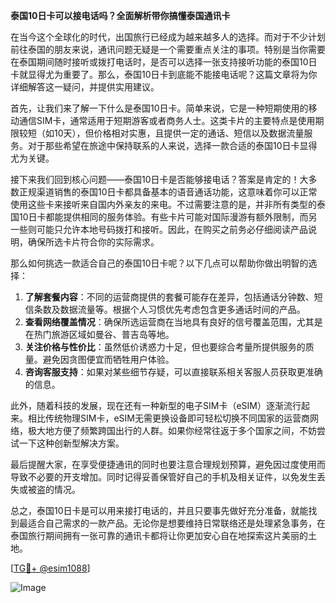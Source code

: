 **泰国10日卡可以接电话吗？全面解析带你搞懂泰国通讯卡**

在当今这个全球化的时代，出国旅行已经成为越来越多人的选择。而对于不少计划前往泰国的朋友来说，通讯问题无疑是一个需要重点关注的事项。特别是当你需要在泰国期间随时接听或拨打电话时，是否可以选择一张支持接听功能的泰国10日卡就显得尤为重要了。那么，泰国10日卡到底能不能接电话呢？这篇文章将为你详细解答这一疑问，并提供实用建议。

首先，让我们来了解一下什么是泰国10日卡。简单来说，它是一种短期使用的移动通信SIM卡，通常适用于短期游客或者商务人士。这类卡片的主要特点是使用期限较短（如10天），但价格相对实惠，且提供一定的通话、短信以及数据流量服务。对于那些希望在旅途中保持联系的人来说，选择一款合适的泰国10日卡显得尤为关键。

接下来我们回到核心问题——泰国10日卡是否能够接电话？答案是肯定的！大多数正规渠道销售的泰国10日卡都具备基本的语音通话功能，这意味着你可以正常使用这些卡来接听来自国内外亲友的来电。不过需要注意的是，并非所有类型的泰国10日卡都能提供相同的服务体验。有些卡片可能对国际漫游有额外限制，而另一些则可能只允许本地号码拨打和接听。因此，在购买之前务必仔细阅读产品说明，确保所选卡片符合你的实际需求。

那么如何挑选一款适合自己的泰国10日卡呢？以下几点可以帮助你做出明智的选择：

1. **了解套餐内容**：不同的运营商提供的套餐可能存在差异，包括通话分钟数、短信条数及数据流量等。根据个人习惯优先考虑包含更多通话时间的产品。
2. **查看网络覆盖情况**：确保所选运营商在当地具有良好的信号覆盖范围，尤其是在热门旅游区域如曼谷、普吉岛等地。
3. **关注价格与性价比**：虽然低价诱惑力十足，但也要综合考量所提供服务的质量。避免因贪图便宜而牺牲用户体验。
4. **咨询客服支持**：如果对某些细节存疑，可以直接联系相关客服人员获取更准确的信息。

此外，随着科技的发展，现在还有一种新型的电子SIM卡（eSIM）逐渐流行起来。相比传统物理SIM卡，eSIM无需更换设备即可轻松切换不同国家的运营商网络，极大地方便了频繁跨国出行的人群。如果你经常往返于多个国家之间，不妨尝试一下这种创新型解决方案。

最后提醒大家，在享受便捷通讯的同时也要注意合理规划预算，避免因过度使用而导致不必要的开支增加。同时记得妥善保管好自己的手机及相关证件，以免发生丢失或被盗的情况。

总之，泰国10日卡是可以用来接打电话的，并且只要事先做好充分准备，就能找到最适合自己需求的一款产品。无论你是想要维持日常联络还是处理紧急事务，在泰国旅行期间拥有一张可靠的通讯卡都将让你更加安心自在地探索这片美丽的土地。

[[TG💪+ @esim1088](https://t.me/s/esim1088)]

![Image](https://i.postimg.cc/4NQfJmqS/Snipaste-2025-05-13-00-14-12.png)